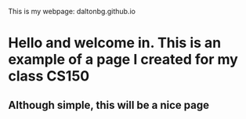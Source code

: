 This is my webpage: daltonbg.github.io
# Hello and welcome in. This is an example of a page I created for my class CS150
## Although simple, this will be a nice page
